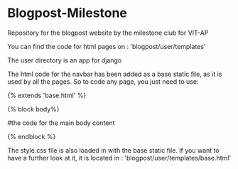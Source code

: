 # Blogpost-Milestone
Repository for the blogpost website by the milestone club for VIT-AP

You can find the code for html pages on : 'blogpost/user/templates'

The user directory is an app for django

The html code for the navbar has been added as a base static file, as it is used by all the pages. So to code any page, you just need to use:

{% extends 'base.html' %}

{% block body%}

#the code for the main body content

{% endblock %}

The style.css file is also loaded in with the base static file. If you want to have a further look at it, it is located in : 'blogpost/user/templates/base.html'

